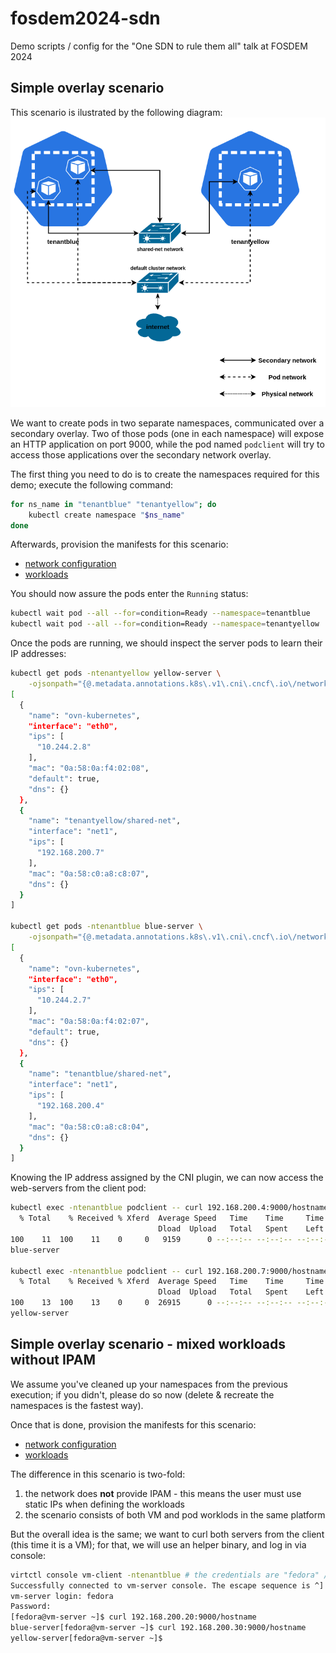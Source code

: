 # fosdem2024-sdn
Demo scripts / config for the "One SDN to rule them all" talk at FOSDEM 2024

## Simple overlay scenario
This scenario is ilustrated by the following diagram:
![](assets/overlay-scenario.png)

We want to create pods in two separate namespaces, communicated over a secondary
overlay. Two of those pods (one in each namespace) will expose an HTTP
application on port 9000, while the pod named `podclient` will try to access
those applications over the secondary network overlay.

The first thing you need to do is to create the namespaces required for this
demo; execute the following command:
```bash
for ns_name in "tenantblue" "tenantyellow"; do
    kubectl create namespace "$ns_name"
done
```

Afterwards, provision the manifests for this scenario:
- [network configuration](manifests/overlay/01-netconfig.yaml)
- [workloads](manifests/overlay/02-workloads.yaml)

You should now assure the pods enter the `Running` status:
```bash
kubectl wait pod --all --for=condition=Ready --namespace=tenantblue
kubectl wait pod --all --for=condition=Ready --namespace=tenantyellow
```

Once the pods are running, we should inspect the server pods to learn their IP
addresses:
```bash
kubectl get pods -ntenantyellow yellow-server \
    -ojsonpath="{@.metadata.annotations.k8s\.v1\.cni\.cncf\.io\/network-status}" | jq
[
  {
    "name": "ovn-kubernetes",
    "interface": "eth0",
    "ips": [
      "10.244.2.8"
    ],
    "mac": "0a:58:0a:f4:02:08",
    "default": true,
    "dns": {}
  },
  {
    "name": "tenantyellow/shared-net",
    "interface": "net1",
    "ips": [
      "192.168.200.7"
    ],
    "mac": "0a:58:c0:a8:c8:07",
    "dns": {}
  }
]

kubectl get pods -ntenantblue blue-server \
    -ojsonpath="{@.metadata.annotations.k8s\.v1\.cni\.cncf\.io\/network-status}" | jq
[
  {
    "name": "ovn-kubernetes",
    "interface": "eth0",
    "ips": [
      "10.244.2.7"
    ],
    "mac": "0a:58:0a:f4:02:07",
    "default": true,
    "dns": {}
  },
  {
    "name": "tenantblue/shared-net",
    "interface": "net1",
    "ips": [
      "192.168.200.4"
    ],
    "mac": "0a:58:c0:a8:c8:04",
    "dns": {}
  }
]
```

Knowing the IP address assigned by the CNI plugin, we can now access the
web-servers from the client pod:
```bash
kubectl exec -ntenantblue podclient -- curl 192.168.200.4:9000/hostname
  % Total    % Received % Xferd  Average Speed   Time    Time     Time  Current
                                 Dload  Upload   Total   Spent    Left  Speed
100    11  100    11    0     0   9159      0 --:--:-- --:--:-- --:--:-- 11000
blue-server

kubectl exec -ntenantblue podclient -- curl 192.168.200.7:9000/hostname
  % Total    % Received % Xferd  Average Speed   Time    Time     Time  Current
                                 Dload  Upload   Total   Spent    Left  Speed
100    13  100    13    0     0  26915      0 --:--:-- --:--:-- --:--:-- 13000
yellow-server
```

## Simple overlay scenario - mixed workloads without IPAM
We assume you've cleaned up your namespaces from the previous execution; if you
didn't, please do so now (delete & recreate the namespaces is the fastest way).

Once that is done, provision the manifests for this scenario:
- [network configuration](manifests/overlay/01-netconfig-no-ipam.yaml)
- [workloads](manifests/overlay/02-mixed-workloads.yaml)

The difference in this scenario is two-fold:
1. the network does **not** provide IPAM - this means the user must use static
IPs when defining the workloads
2. the scenario consists of both VM and pod worklods in the same platform

But the overall idea is the same; we want to curl both servers from the client
(this time it is a VM); for that, we will use an helper binary, and log in via
console:

```bash
virtctl console vm-client -ntenantblue # the credentials are "fedora" / "fedora"
Successfully connected to vm-server console. The escape sequence is ^]
vm-server login: fedora
Password:
[fedora@vm-server ~]$ curl 192.168.200.20:9000/hostname
blue-server[fedora@vm-server ~]$ curl 192.168.200.30:9000/hostname
yellow-server[fedora@vm-server ~]$
```
